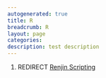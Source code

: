 ```yaml
---
autogenerated: true
title: R
breadcrumb: R
layout: page
categories: 
description: test description
---
```


1.  REDIRECT [Renjin Scripting](Renjin_Scripting )
